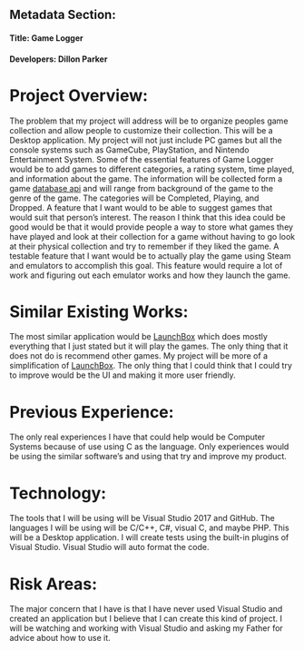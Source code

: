 ## Metadata Section:

   #### Title: Game Logger

   #### Developers: Dillon Parker

 
# Project Overview:
   The problem that my project will address will be to organize peoples game collection and allow people to customize their collection. This will be a Desktop application. My project will not just include PC games but all the console systems such as GameCube, PlayStation, and Nintendo Entertainment System.  Some of the essential features of Game Logger would be to add games to different categories, a rating system, time played, and information about the game. The information will be collected form a game [database api](https://api.igdb.com/.) and will range from background of the game to the genre of the game. The categories will be Completed, Playing, and Dropped.  A feature that I want would to be able to suggest games that would suit that person’s interest.  The reason I think that this idea could be good would be that it would provide people a way to store what games they have played and look at their collection for a game without having to go look at their physical collection and try to remember if they liked the game. A testable feature that I want would be to actually play the game using Steam and emulators to accomplish this goal. This feature would require a lot of work and figuring out each emulator works and how they launch the game.

# Similar Existing Works:
   The most similar application would be [LaunchBox](https://www.launchbox-app.com/) which does mostly everything that I just stated but it will play the games. The only thing that it does not do is recommend other games. My project will be more of a simplification of [LaunchBox](https://www.launchbox-app.com/). The only thing that I could think that I could try to improve would be the UI and making it more user friendly.

# Previous Experience:
   The only real experiences I have that could help would be Computer Systems because of use using C as the language. Only experiences would be using the similar software’s and using that try and improve my product.

# Technology:
   The tools that I will be using will be Visual Studio 2017 and GitHub. The languages I will be using will be C/C++, C#, visual C, and maybe PHP. This will be a Desktop application. I will create tests using the built-in plugins of Visual Studio. Visual Studio will auto format the code.

# Risk Areas:
   The major concern that I have is that I have never used Visual Studio and created an application but I believe that I can create this kind of project. I will be watching and working with Visual Studio and asking my Father for advice about how to use it. 
